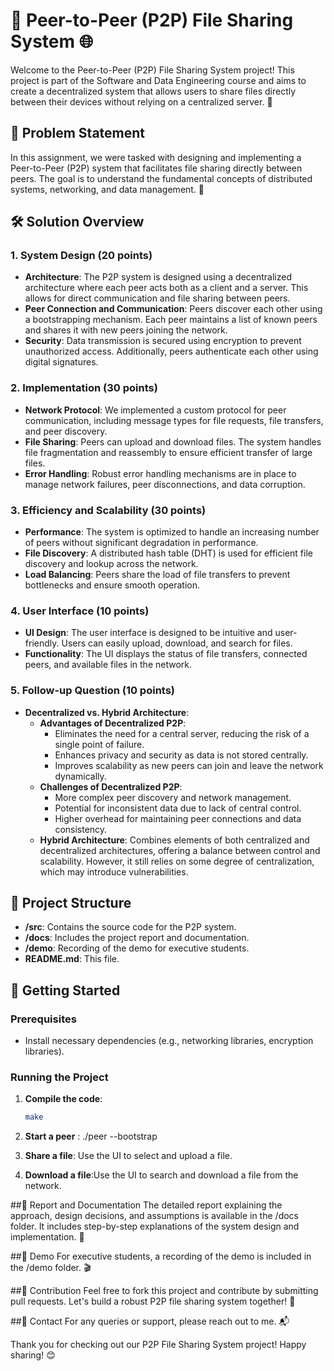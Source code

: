 # 📁 Peer-to-Peer (P2P) File Sharing System 🌐

Welcome to the Peer-to-Peer (P2P) File Sharing System project! This project is part of the Software and Data Engineering course and aims to create a decentralized system that allows users to share files directly between their devices without relying on a centralized server. 🚀

## 📜 Problem Statement

In this assignment, we were tasked with designing and implementing a Peer-to-Peer (P2P) system that facilitates file sharing directly between peers. The goal is to understand the fundamental concepts of distributed systems, networking, and data management. 📡

## 🛠️ Solution Overview

### 1. System Design (20 points)
- **Architecture**: The P2P system is designed using a decentralized architecture where each peer acts both as a client and a server. This allows for direct communication and file sharing between peers. 
- **Peer Connection and Communication**: Peers discover each other using a bootstrapping mechanism. Each peer maintains a list of known peers and shares it with new peers joining the network.
- **Security**: Data transmission is secured using encryption to prevent unauthorized access. Additionally, peers authenticate each other using digital signatures.

### 2. Implementation (30 points)
- **Network Protocol**: We implemented a custom protocol for peer communication, including message types for file requests, file transfers, and peer discovery.
- **File Sharing**: Peers can upload and download files. The system handles file fragmentation and reassembly to ensure efficient transfer of large files.
- **Error Handling**: Robust error handling mechanisms are in place to manage network failures, peer disconnections, and data corruption.

### 3. Efficiency and Scalability (30 points)
- **Performance**: The system is optimized to handle an increasing number of peers without significant degradation in performance.
- **File Discovery**: A distributed hash table (DHT) is used for efficient file discovery and lookup across the network.
- **Load Balancing**: Peers share the load of file transfers to prevent bottlenecks and ensure smooth operation.

### 4. User Interface (10 points)
- **UI Design**: The user interface is designed to be intuitive and user-friendly. Users can easily upload, download, and search for files.
- **Functionality**: The UI displays the status of file transfers, connected peers, and available files in the network.

### 5. Follow-up Question (10 points)
- **Decentralized vs. Hybrid Architecture**:
  - **Advantages of Decentralized P2P**:
    - Eliminates the need for a central server, reducing the risk of a single point of failure.
    - Enhances privacy and security as data is not stored centrally.
    - Improves scalability as new peers can join and leave the network dynamically.
  - **Challenges of Decentralized P2P**:
    - More complex peer discovery and network management.
    - Potential for inconsistent data due to lack of central control.
    - Higher overhead for maintaining peer connections and data consistency.
  - **Hybrid Architecture**: Combines elements of both centralized and decentralized architectures, offering a balance between control and scalability. However, it still relies on some degree of centralization, which may introduce vulnerabilities.

## 📂 Project Structure

- **/src**: Contains the source code for the P2P system.
- **/docs**: Includes the project report and documentation.
- **/demo**: Recording of the demo for executive students.
- **README.md**: This file.

## 🚀 Getting Started

### Prerequisites
- Install necessary dependencies (e.g., networking libraries, encryption libraries).

### Running the Project
1. **Compile the code**:
   ```bash
   make
2. **Start a peer** : ./peer --bootstrap <bootstrap-peer-address>

3. **Share a file**: Use the UI to select and upload a file.
4. **Download a file**:Use the UI to search and download a file from the network.

##📝 Report and Documentation
The detailed report explaining the approach, design decisions, and assumptions is available in the /docs folder. It includes step-by-step explanations of the system design and implementation. 📖

##🎥 Demo
For executive students, a recording of the demo is included in the /demo folder. 🎬

##🤝 Contribution
Feel free to fork this project and contribute by submitting pull requests. Let's build a robust P2P file sharing system together! 🌟

##📧 Contact
For any queries or support, please reach out to me. 📬

Thank you for checking out our P2P File Sharing System project! Happy sharing! 😊
